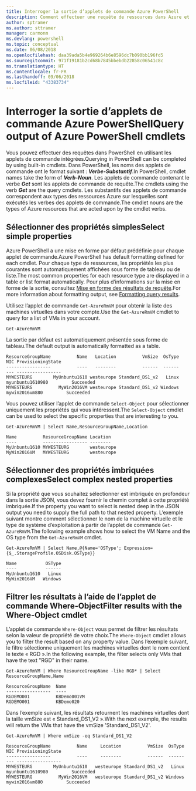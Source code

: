 ```yaml
---
title: Interroger la sortie d’applets de commande Azure PowerShell
description: Comment effectuer une requête de ressources dans Azure et mettre en forme les résultats.
author: sptramer
ms.author: sttramer
manager: carmonm
ms.devlang: powershell
ms.topic: conceptual
ms.date: 06/08/2018
ms.openlocfilehash: daa39ada5b4e969264b6e8596dc7b090bb196fd5
ms.sourcegitcommit: 971f19181b2cd68b7845bbebdb22858c06541c8c
ms.translationtype: HT
ms.contentlocale: fr-FR
ms.lasthandoff: 09/06/2018
ms.locfileid: "43383734"
---
```

# <a name="query-output-of-azure-powershell-cmdlets"></a><span data-ttu-id="adcca-103">Interroger la sortie d’applets de commande Azure PowerShell</span><span class="sxs-lookup"><span data-stu-id="adcca-103">Query output of Azure PowerShell cmdlets</span></span>

<span data-ttu-id="adcca-104">Vous pouvez effectuer des requêtes dans PowerShell en utilisant les applets de commande intégrées.</span><span class="sxs-lookup"><span data-stu-id="adcca-104">Querying in PowerShell can be completed by using built-in cmdlets.</span></span> <span data-ttu-id="adcca-105">Dans PowerShell, les noms des applets de commande ont le format suivant : **_Verbe-Substantif_**.</span><span class="sxs-lookup"><span data-stu-id="adcca-105">In PowerShell, cmdlet names take the form of **_Verb-Noun_**.</span></span> <span data-ttu-id="adcca-106">Les applets de commande contenant le verbe **_Get_** sont les applets de commande de requête.</span><span class="sxs-lookup"><span data-stu-id="adcca-106">The cmdlets using the verb **_Get_** are the query cmdlets.</span></span> <span data-ttu-id="adcca-107">Les substantifs des applets de commande correspondent aux types des ressources Azure sur lesquelles sont exécutés les verbes des applets de commande.</span><span class="sxs-lookup"><span data-stu-id="adcca-107">The cmdlet nouns are the types of Azure resources that are acted upon by the cmdlet verbs.</span></span>

## <a name="select-simple-properties"></a><span data-ttu-id="adcca-108">Sélectionner des propriétés simples</span><span class="sxs-lookup"><span data-stu-id="adcca-108">Select simple properties</span></span>

<span data-ttu-id="adcca-109">Azure PowerShell a une mise en forme par défaut prédéfinie pour chaque applet de commande.</span><span class="sxs-lookup"><span data-stu-id="adcca-109">Azure PowerShell has default formatting defined for each cmdlet.</span></span> <span data-ttu-id="adcca-110">Pour chaque type de ressources, les propriétés les plus courantes sont automatiquement affichées sous forme de tableau ou de liste.</span><span class="sxs-lookup"><span data-stu-id="adcca-110">The most common properties for each resource type are displayed in a table or list format automatically.</span></span> <span data-ttu-id="adcca-111">Pour plus d’informations sur la mise en forme de la sortie, consultez [Mise en forme des résultats de requête](formatting-output.md).</span><span class="sxs-lookup"><span data-stu-id="adcca-111">For more information about formatting output, see [Formatting query results](formatting-output.md).</span></span>

<span data-ttu-id="adcca-112">Utilisez l’applet de commande `Get-AzureRmVM` pour obtenir la liste des machines virtuelles dans votre compte.</span><span class="sxs-lookup"><span data-stu-id="adcca-112">Use the `Get-AzureRmVM` cmdlet to query for a list of VMs in your account.</span></span>

```azurepowershell-interactive
Get-AzureRmVM
```

<span data-ttu-id="adcca-113">La sortie par défaut est automatiquement présentée sous forme de tableau.</span><span class="sxs-lookup"><span data-stu-id="adcca-113">The default output is automatically formatted as a table.</span></span>

```output
ResourceGroupName          Name   Location          VmSize  OsType              NIC ProvisioningState
-----------------          ----   --------          ------  ------              --- -----------------
MYWESTEURG        MyUnbuntu1610 westeurope Standard_DS1_v2   Linux myunbuntu1610980         Succeeded
MYWESTEURG          MyWin2016VM westeurope Standard_DS1_v2 Windows   mywin2016vm880         Succeeded
```

<span data-ttu-id="adcca-114">Vous pouvez utiliser l’applet de commande `Select-Object` pour sélectionner uniquement les propriétés qui vous intéressent.</span><span class="sxs-lookup"><span data-stu-id="adcca-114">The `Select-Object` cmdlet can be used to select the specific properties that are interesting to you.</span></span>

```azurepowershell-interactive
Get-AzureRmVM | Select Name,ResourceGroupName,Location
```

```output
Name          ResourceGroupName Location
----          ----------------- --------
MyUnbuntu1610 MYWESTEURG        westeurope
MyWin2016VM   MYWESTEURG        westeurope
```

## <a name="select-complex-nested-properties"></a><span data-ttu-id="adcca-115">Sélectionner des propriétés imbriquées complexes</span><span class="sxs-lookup"><span data-stu-id="adcca-115">Select complex nested properties</span></span>

<span data-ttu-id="adcca-116">Si la propriété que vous souhaitez sélectionner est imbriquée en profondeur dans la sortie JSON, vous devez fournir le chemin complet à cette propriété imbriquée.</span><span class="sxs-lookup"><span data-stu-id="adcca-116">If the property you want to select is nested deep in the JSON output you need to supply the full path to that nested property.</span></span> <span data-ttu-id="adcca-117">L’exemple suivant montre comment sélectionner le nom de la machine virtuelle et le type de système d’exploitation à partir de l’applet de commande `Get-AzureRmVM`.</span><span class="sxs-lookup"><span data-stu-id="adcca-117">The following example shows how to select the VM Name and the OS type from the `Get-AzureRmVM` cmdlet.</span></span>

```azurepowershell-interactive
Get-AzureRmVM | Select Name,@{Name='OSType'; Expression={$_.StorageProfile.OSDisk.OSType}}
```

```output
Name           OSType
----           ------
MyUnbuntu1610   Linux
MyWin2016VM   Windows
```

## <a name="filter-results-with-the-where-object-cmdlet"></a><span data-ttu-id="adcca-118">Filtrer les résultats à l’aide de l’applet de commande Where-Object</span><span class="sxs-lookup"><span data-stu-id="adcca-118">Filter results with the Where-Object cmdlet</span></span>

<span data-ttu-id="adcca-119">L’applet de commande `Where-Object` vous permet de filtrer les résultats selon la valeur de propriété de votre choix.</span><span class="sxs-lookup"><span data-stu-id="adcca-119">The `Where-Object` cmdlet allows you to filter the result based on any property value.</span></span> <span data-ttu-id="adcca-120">Dans l’exemple suivant, le filtre sélectionne uniquement les machines virtuelles dont le nom contient le texte « RGD ».</span><span class="sxs-lookup"><span data-stu-id="adcca-120">In the following example, the filter selects only VMs that have the text "RGD" in their name.</span></span>

```azurepowershell-interactive
Get-AzureRmVM | Where ResourceGroupName -like RGD* | Select ResourceGroupName,Name
```

```output
ResourceGroupName  Name
-----------------  ----
RGDEMO001          KBDemo001VM
RGDEMO001          KBDemo020
```

<span data-ttu-id="adcca-121">Dans l’exemple suivant, les résultats retournent les machines virtuelles dont la taille vmSize est « Standard_DS1_V2 ».</span><span class="sxs-lookup"><span data-stu-id="adcca-121">With the next example, the results will return the VMs that have the vmSize 'Standard_DS1_V2'.</span></span>

```azurepowershell-interactive
Get-AzureRmVM | Where vmSize -eq Standard_DS1_V2
```

```output
ResourceGroupName          Name     Location          VmSize  OsType              NIC ProvisioningState
-----------------          ----     --------          ------  ------              --- -----------------
MYWESTEURG        MyUnbuntu1610   westeurope Standard_DS1_v2   Linux myunbuntu1610980         Succeeded
MYWESTEURG          MyWin2016VM   westeurope Standard_DS1_v2 Windows   mywin2016vm880         Succeeded
```